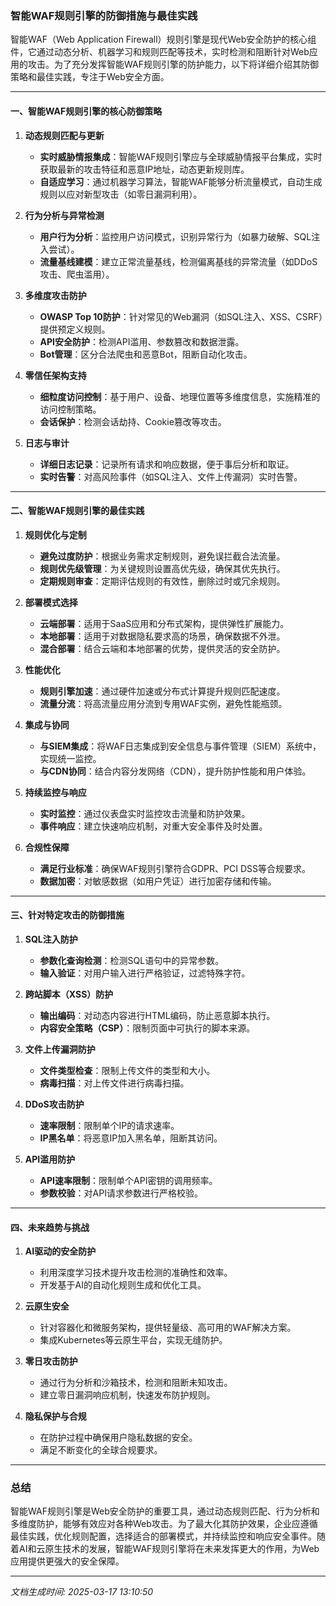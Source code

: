 ### 智能WAF规则引擎的防御措施与最佳实践

智能WAF（Web Application Firewall）规则引擎是现代Web安全防护的核心组件，它通过动态分析、机器学习和规则匹配等技术，实时检测和阻断针对Web应用的攻击。为了充分发挥智能WAF规则引擎的防护能力，以下将详细介绍其防御策略和最佳实践，专注于Web安全方面。

---

#### 一、智能WAF规则引擎的核心防御策略

1. **动态规则匹配与更新**
   - **实时威胁情报集成**：智能WAF规则引擎应与全球威胁情报平台集成，实时获取最新的攻击特征和恶意IP地址，动态更新规则库。
   - **自适应学习**：通过机器学习算法，智能WAF能够分析流量模式，自动生成规则以应对新型攻击（如零日漏洞利用）。

2. **行为分析与异常检测**
   - **用户行为分析**：监控用户访问模式，识别异常行为（如暴力破解、SQL注入尝试）。
   - **流量基线建模**：建立正常流量基线，检测偏离基线的异常流量（如DDoS攻击、爬虫滥用）。

3. **多维度攻击防护**
   - **OWASP Top 10防护**：针对常见的Web漏洞（如SQL注入、XSS、CSRF）提供预定义规则。
   - **API安全防护**：检测API滥用、参数篡改和数据泄露。
   - **Bot管理**：区分合法爬虫和恶意Bot，阻断自动化攻击。

4. **零信任架构支持**
   - **细粒度访问控制**：基于用户、设备、地理位置等多维度信息，实施精准的访问控制策略。
   - **会话保护**：检测会话劫持、Cookie篡改等攻击。

5. **日志与审计**
   - **详细日志记录**：记录所有请求和响应数据，便于事后分析和取证。
   - **实时告警**：对高风险事件（如SQL注入、文件上传漏洞）实时告警。

---

#### 二、智能WAF规则引擎的最佳实践

1. **规则优化与定制**
   - **避免过度防护**：根据业务需求定制规则，避免误拦截合法流量。
   - **规则优先级管理**：为关键规则设置高优先级，确保其优先执行。
   - **定期规则审查**：定期评估规则的有效性，删除过时或冗余规则。

2. **部署模式选择**
   - **云端部署**：适用于SaaS应用和分布式架构，提供弹性扩展能力。
   - **本地部署**：适用于对数据隐私要求高的场景，确保数据不外泄。
   - **混合部署**：结合云端和本地部署的优势，提供灵活的安全防护。

3. **性能优化**
   - **规则引擎加速**：通过硬件加速或分布式计算提升规则匹配速度。
   - **流量分流**：将高流量应用分流到专用WAF实例，避免性能瓶颈。

4. **集成与协同**
   - **与SIEM集成**：将WAF日志集成到安全信息与事件管理（SIEM）系统中，实现统一监控。
   - **与CDN协同**：结合内容分发网络（CDN），提升防护性能和用户体验。

5. **持续监控与响应**
   - **实时监控**：通过仪表盘实时监控攻击流量和防护效果。
   - **事件响应**：建立快速响应机制，对重大安全事件及时处置。

6. **合规性保障**
   - **满足行业标准**：确保WAF规则引擎符合GDPR、PCI DSS等合规要求。
   - **数据加密**：对敏感数据（如用户凭证）进行加密存储和传输。

---

#### 三、针对特定攻击的防御措施

1. **SQL注入防护**
   - **参数化查询检测**：检测SQL语句中的异常参数。
   - **输入验证**：对用户输入进行严格验证，过滤特殊字符。

2. **跨站脚本（XSS）防护**
   - **输出编码**：对动态内容进行HTML编码，防止恶意脚本执行。
   - **内容安全策略（CSP）**：限制页面中可执行的脚本来源。

3. **文件上传漏洞防护**
   - **文件类型检查**：限制上传文件的类型和大小。
   - **病毒扫描**：对上传文件进行病毒扫描。

4. **DDoS攻击防护**
   - **速率限制**：限制单个IP的请求速率。
   - **IP黑名单**：将恶意IP加入黑名单，阻断其访问。

5. **API滥用防护**
   - **API速率限制**：限制单个API密钥的调用频率。
   - **参数校验**：对API请求参数进行严格校验。

---

#### 四、未来趋势与挑战

1. **AI驱动的安全防护**
   - 利用深度学习技术提升攻击检测的准确性和效率。
   - 开发基于AI的自动化规则生成和优化工具。

2. **云原生安全**
   - 针对容器化和微服务架构，提供轻量级、高可用的WAF解决方案。
   - 集成Kubernetes等云原生平台，实现无缝防护。

3. **零日攻击防护**
   - 通过行为分析和沙箱技术，检测和阻断未知攻击。
   - 建立零日漏洞响应机制，快速发布防护规则。

4. **隐私保护与合规**
   - 在防护过程中确保用户隐私数据的安全。
   - 满足不断变化的全球合规要求。

---

### 总结

智能WAF规则引擎是Web安全防护的重要工具，通过动态规则匹配、行为分析和多维度防护，能够有效应对各种Web攻击。为了最大化其防护效果，企业应遵循最佳实践，优化规则配置，选择适合的部署模式，并持续监控和响应安全事件。随着AI和云原生技术的发展，智能WAF规则引擎将在未来发挥更大的作用，为Web应用提供更强大的安全保障。

---

*文档生成时间: 2025-03-17 13:10:50*


